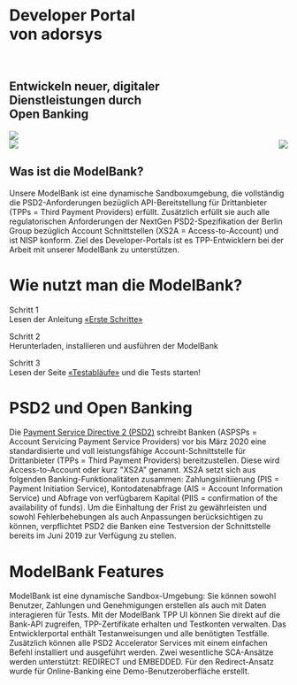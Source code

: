 <div class="container-fluid hero">

<div class="row">
<div class="col-2"></div>
<div class="col-4">
<h1>Developer Portal <br/> von adorsys <br/></h1><br/><h2> Entwickeln neuer, digitaler <br/> Dienstleistungen durch
 <br/> Open Banking
</h2>
</div>
<div class="col-5">
    <div class="text-center">
<img src="../assets/images/modelbank-illustration.svg" class="image-fluid">
</div>

</div>
</div>
<img src="../assets/images/dots-left.svg">
<img src="../assets/images/dots-right.svg" style="float:right">
</div>

<div class="what-sandbox-wrapper container">

## Was ist die ModelBank?

Unsere ModelBank ist eine dynamische Sandboxumgebung, die vollständig die PSD2-Anforderungen bezüglich API-Bereitstellung für Drittanbieter (TPPs = Third Payment Providers) erfüllt. Zusätzlich erfüllt sie auch alle regulatorischen Anforderungen der NextGen PSD2-Spezifikation der Berlin Group bezüglich Account Schnittstellen (XS2A = Access-to-Account) und ist NISP konform. Ziel des Developer-Portals ist es TPP-Entwicklern bei der Arbeit mit unserer ModelBank zu unterstützen.

</div>

<div class="how-use-api">

# Wie nutzt man die ModelBank?

<div class="steps-wrapper">

Schritt 1 <br/>
Lesen der Anleitung [«Erste Schritte»](/getting-started)

<div class="arrow-right"></div>

Schritt 2 <br/>
Herunterladen, installieren und ausführen der ModelBank

<div class="arrow-right"></div>

Schritt 3 <br/>
Lesen der Seite [«Testabläufe»](/test-cases) und die Tests starten!

</div>
  
</div>

<div class="open-banking">
<div class="divider"></div>

# PSD2 und Open Banking

Die [Payment Service Directive 2 (PSD2)](https://eur-lex.europa.eu/legal-content/EN/TXT/PDF/?uri=CELEX:32015L2366&from=EN) schreibt Banken (ASPSPs = Account Servicing Payment Service Providers) vor bis März 2020 eine standardisierte und voll leistungsfähige Account-Schnittstelle für Drittanbieter (TPPs = Third Payment Providers) bereitzustellen. Diese wird Access-to-Account oder kurz "XS2A" genannt. XS2A setzt sich aus folgenden Banking-Funktionalitäten zusammen: Zahlungsinitiierung (PIS = Payment Initiation Service), Kontodatenabfrage (AIS = Account Information Service) und Abfrage von verfügbarem Kapital (PIIS = confirmation of the availability of funds). Um die Einhaltung der Frist zu gewährleisten und sowohl Fehlerbehebungen als auch Anpassungen berücksichtigen zu können, verpflichtet PSD2 die Banken eine Testversion der Schnittstelle bereits im Juni 2019 zur Verfügung zu stellen.

</div>

<div class="features-text">

# ModelBank Features

ModelBank ist eine dynamische Sandbox-Umgebung: Sie können sowohl Benutzer, Zahlungen und Genehmigungen erstellen als auch mit Daten interagieren für Tests. Mit der ModelBank TPP UI können Sie direkt auf die Bank-API zugreifen, TPP-Zertifikate erhalten und Testkonten verwalten. Das Entwicklerportal enthält Testanweisungen und alle benötigten Testfälle. Zusätzlich können alle PSD2 Accelerator Services mit einem einfachen Befehl installiert und ausgeführt werden. Zwei wesentliche SCA-Ansätze werden unterstützt: REDIRECT und EMBEDDED. Für den Redirect-Ansatz wurde für Online-Banking eine Demo-Benutzeroberfläche erstellt.

</div>
